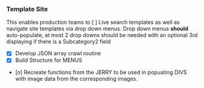 ### Template Site ###
This enables production teams to [ ] Live search templates as well as navigate site templates via drop down menus.  Drop down menus **should** auto-populate, at most 2 drop downs should be needed with an optional 3rd displaying if there is a Subcategory2 field


- [x] Develop JSON array crawl routine
- [x] Build Structure for MENUS
- [o] Recreate functions from the JERRY to be used in popuating DIVS with image data from the corresponding images.
